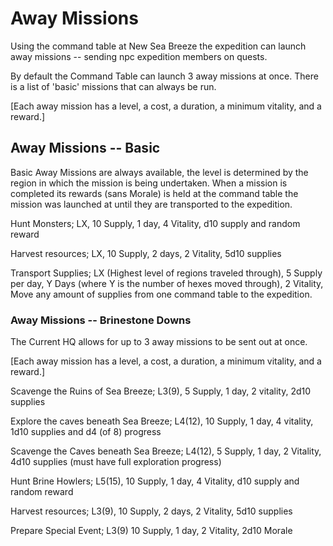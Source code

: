 # Away Missions

Using the command table at New Sea Breeze the expedition can launch away missions -- sending npc expedition members on quests.

By default the Command Table can launch 3 away missions at once. There is a list of 'basic' missions that can always be run.

[Each away mission has a level, a cost, a duration, a minimum vitality, and a reward.]

## Away Missions -- Basic 

Basic Away Missions are always available, the level is determined by the region in which the mission is being undertaken. When a mission is completed its rewards (sans Morale) is held at the command table the mission was launched at until they are transported to the expedition. 


 

Hunt Monsters; LX, 10 Supply, 1 day, 4 Vitality, d10 supply and random reward 

Harvest resources; LX, 10 Supply, 2 days, 2 Vitality, 5d10 supplies  

Transport Supplies; LX (Highest level of regions traveled through), 5 Supply per day, Y Days (where Y is the number of hexes moved through), 2 Vitality, Move any amount of supplies from one command table to the expedition. 

### Away Missions -- Brinestone Downs

The Current HQ allows for up to 3 away missions to be sent out at once. 

[Each away mission has a level, a cost, a duration, a minimum vitality, and a reward.] 

Scavenge the Ruins of Sea Breeze; L3(9), 5 Supply, 1 day, 2 vitality, 2d10 supplies 

Explore the caves beneath Sea Breeze; L4(12), 10 Supply, 1 day, 4 vitality, 1d10 supplies and d4 (of 8) progress 

Scavenge the Caves beneath Sea Breeze; L4(12), 5 Supply, 1 day, 2 Vitality, 4d10 supplies (must have full exploration progress) 

Hunt Brine Howlers; L5(15), 10 Supply, 1 day, 4 Vitality, d10 supply and random reward 

Harvest resources; L3(9), 10 Supply, 2 days, 2 Vitality, 5d10 supplies  

Prepare Special Event; L3(9) 10 Supply, 1 day, 2 Vitality, 2d10 Morale 